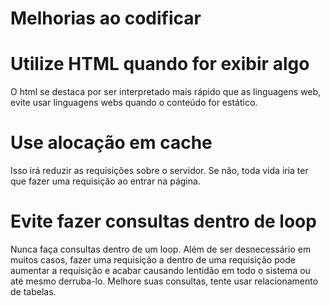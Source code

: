 # Melhorias ao codificar

# Utilize HTML quando for exibir algo
O html se destaca por ser interpretado mais rápido que as linguagens web, evite usar linguagens webs quando o conteúdo for estático.
# Use alocação em cache
Isso irá reduzir as requisições sobre o servidor. Se não, toda vida iria ter que fazer uma requisição ao entrar na página.
# Evite fazer consultas dentro de loop
Nunca faça consultas dentro de um loop. Além de ser desnecessário em muitos casos, fazer uma requisição a dentro de uma requisição pode aumentar a requisição e acabar causando lentidão em todo o sistema ou até mesmo derruba-lo. Melhore suas consultas, tente usar relacionamento de tabelas.
